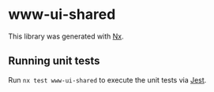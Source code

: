 # www-ui-shared

This library was generated with [Nx](https://nx.dev).

## Running unit tests

Run `nx test www-ui-shared` to execute the unit tests via [Jest](https://jestjs.io).

